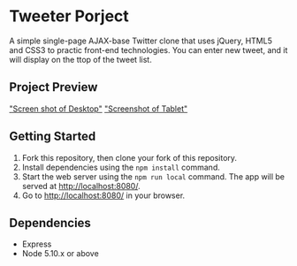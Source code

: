 # Tweeter Porject

A simple single-page AJAX-base Twitter clone that uses jQuery, HTML5 and CSS3 to practic front-end technologies.
You can enter new tweet, and it will display on the ttop of the tweet list. 


## Project Preview
["Screen shot of Desktop"](https://github.com/RongYangAriel/tweeter/blob/master/public/images/desktop.png)
["Screenshot of Tablet"](https://github.com/RongYangAriel/tweeter/blob/master/public/images/smartphone.png)


## Getting Started

1. Fork this repository, then clone your fork of this repository.
2. Install dependencies using the `npm install` command.
3. Start the web server using the `npm run local` command. The app will be served at <http://localhost:8080/>.
4. Go to <http://localhost:8080/> in your browser.

## Dependencies

- Express
- Node 5.10.x or above
